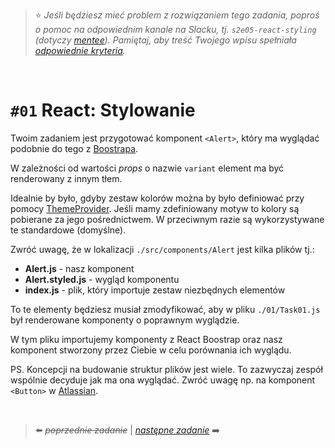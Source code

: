 > :star: *Jeśli będziesz mieć problem z rozwiązaniem tego zadania, poproś o pomoc na odpowiednim kanale na Slacku, tj. `s2e05-react-styling` (dotyczy [mentee](https://devmentor.pl/mentoring-javascript/)). Pamiętaj, aby treść Twojego wpisu spełniała [odpowiednie kryteria](https://devmentor.pl/jak-prosic-o-pomoc/).*

&nbsp;

# `#01` React: Stylowanie


Twoim zadaniem jest przygotować komponent `<Alert>`, który ma wyglądać podobnie do tego z [Boostrapa](https://react-bootstrap.github.io/components/alerts/).

W zależności od wartości *props* o nazwie `variant` element ma być renderowany z innym tłem.

Idealnie by było, gdyby zestaw kolorów można by było definiować przy pomocy [ThemeProvider](https://styled-components.com/docs/advanced#theming). Jeśli mamy zdefiniowany motyw to kolory są pobierane za jego pośrednictwem. W przeciwnym razie są wykorzystywane te standardowe (domyślne).

Zwróć uwagę, że w lokalizacji `./src/components/Alert` jest kilka plików tj.:
* **Alert.js** - nasz komponent
* **Alert.styled.js** - wygląd komponentu
* **index.js** - plik, który importuje zestaw niezbędnych elementów

To te elementy będziesz musiał zmodyfikować, aby w pliku `./01/Task01.js` był renderowane komponenty o poprawnym wyglądzie.

W tym pliku importujemy komponenty z React Boostrap oraz nasz komponent stworzony przez Ciebie w celu porównania ich wyglądu.

PS. Koncepcji na budowanie struktur plików jest wiele. To zazwyczaj zespół wspólnie decyduje jak ma ona wyglądać. Zwróć uwagę np. na komponent `<Button>` w [Atlassian](https://bitbucket.org/atlassian/atlaskit-mk-2/src/989a29f0e5b9341042be354686c9ac0f9d77215e/packages/core/button/src/?at=master).


&nbsp;


> :arrow_left: ~~*poprzednie zadanie*~~ | [*następne zadanie*](./../02) :arrow_right:
